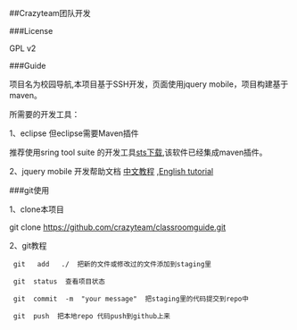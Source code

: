 ##Crazyteam团队开发

###License

  GPL v2

###Guide

项目名为校园导航,本项目基于SSH开发，页面使用jquery mobile，项目构建基于maven。

所需要的开发工具：

1、eclipse 但eclipse需要Maven插件
    
推荐使用sring tool suite 的开发工具[sts下载](http://www.springsource.org/downloads/sts-ggts),该软件已经集成maven插件。
    
2、jquery mobile 开发帮助文档  [中文教程](http://www.jqmapi.com/) ,[English tutorial](http://jquerymobile.com/)

###git使用

1、clone本项目

   git clone https://github.com/crazyteam/classroomguide.git

2、git教程

     git   add   ./  把新的文件或修改过的文件添加到staging里

     git  status  查看项目状态
     
     git  commit  -m  "your message"  把staging里的代码提交到repo中
     
     git  push  把本地repo 代码push到github上来

    
    

